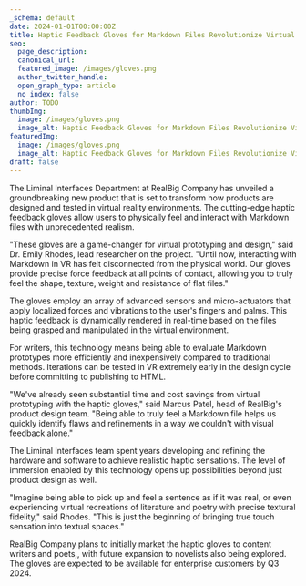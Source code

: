 ```yaml
---
_schema: default
date: 2024-01-01T00:00:00Z
title: Haptic Feedback Gloves for Markdown Files Revolutionize Virtual Prototyping
seo:
  page_description:
  canonical_url:
  featured_image: /images/gloves.png
  author_twitter_handle:
  open_graph_type: article
  no_index: false
author: TODO
thumbImg:
  image: /images/gloves.png
  image_alt: Haptic Feedback Gloves for Markdown Files Revolutionize Virtual Prototyping
featuredImg:
  image: /images/gloves.png
  image_alt: Haptic Feedback Gloves for Markdown Files Revolutionize Virtual Prototyping
draft: false
---
```


The Liminal Interfaces Department at RealBig Company has unveiled a groundbreaking new product that is set to transform how products are designed and tested in virtual reality environments. The cutting-edge haptic feedback gloves allow users to physically feel and interact with Markdown files with unprecedented realism.

"These gloves are a game-changer for virtual prototyping and design," said Dr. Emily Rhodes, lead researcher on the project. "Until now, interacting with Markdown in VR has felt disconnected from the physical world. Our gloves provide precise force feedback at all points of contact, allowing you to truly feel the shape, texture, weight and resistance of flat files."

The gloves employ an array of advanced sensors and micro-actuators that apply localized forces and vibrations to the user's fingers and palms. This haptic feedback is dynamically rendered in real-time based on the files being grasped and manipulated in the virtual environment.

For writers, this technology means being able to evaluate Markdown prototypes more efficiently and inexpensively compared to traditional methods. Iterations can be tested in VR extremely early in the design cycle before committing to publishing to HTML.

"We've already seen substantial time and cost savings from virtual prototyping with the haptic gloves," said Marcus Patel, head of RealBig's product design team. "Being able to truly feel a Markdown file helps us quickly identify flaws and refinements in a way we couldn't with visual feedback alone."

The Liminal Interfaces team spent years developing and refining the hardware and software to achieve realistic haptic sensations. The level of immersion enabled by this technology opens up possibilities beyond just product design as well.

"Imagine being able to pick up and feel a sentence as if it was real, or even experiencing virtual recreations of literature and poetry with precise textural fidelity," said Rhodes. "This is just the beginning of bringing true touch sensation into textual spaces."

RealBig Company plans to initially market the haptic gloves to content writers and poets,, with future expansion to novelists also being explored. The gloves are expected to be available for enterprise customers by Q3 2024.
